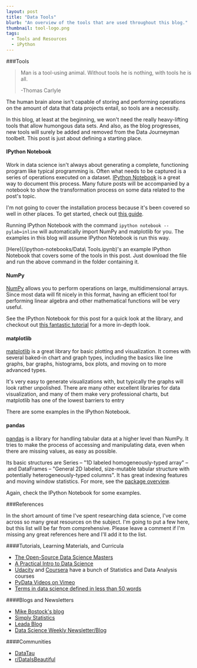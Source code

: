 ```yaml
---
layout: post
title: "Data Tools"
blurb: "An overview of the tools that are used throughout this blog."
thumbnail: tool-logo.png
tags: 
  - Tools and Resources
  - iPython
---
```


###Tools

>Man is a tool-using animal. Without tools he is nothing, with tools he is all.
>
>-Thomas Carlyle

The human brain alone isn't capable of storing and performing operations on the amount of data that data projects entail, so tools are a necessity. 

In this blog, at least at the beginning, we won't need the really heavy-lifting tools that allow humongous data sets. And also, as the blog progresses, new tools will surely be added and removed from the Data Journeyman toolbelt. This post is just about defining a starting place.

#### IPython Notebook

Work in data science isn't always about generating a complete, functioning program like typical programming is. Often what needs to be captured is a series of operations executed on a dataset. [IPython Notebook](http://ipython.org/notebook.html) is a great way to document this process. Many future posts will be accompanied by a notebook to show the transformation process on some data related to the post's topic. 

I'm not going to cover the installation process because it's been covered so well in other places. To get started, check out [this guide](http://ipython.org/ipython-doc/2/install/install.html).

Running IPython Notebook with the command `ipython notebook --pylab=inline` will automatically import NumPy and matplotlib for you. The examples in this blog will assume IPython Notebook is run this way.

[Here](/ipython-notebooks/Data\ Tools.ipynb)'s an example IPython Notebook that covers some of the tools in this post. Just download the file and run the above command in the folder containing it.

#### NumPy

[NumPy](http://www.numpy.org/) allows you to perform operations on large, multidimensional arrays. Since most data will fit nicely in this format, having an efficient tool for performing linear algebra and other mathematical functions will be very useful.

See the IPython Notebook for this post for a quick look at the library, and checkout out [this fantastic tutorial](http://wiki.scipy.org/Tentative_NumPy_Tutorial#head-6a1bc005bd80e1b19f812e1e64e0d25d50f99fe2) for a more in-depth look.

#### matplotlib

[matplotlib](http://matplotlib.org/) is a great library for basic plotting and visualization. It comes with several baked-in chart and graph types, including the basics like line graphs, bar graphs, histograms, box plots, and moving on to more advanced types. 

It's very easy to generate visualizations with, but typically the graphs will look rather unpolished. There are many other excellent libraries for data visualization, and many of them make very professional charts, but matplotlib has one of the lowest barriers to entry

There are some examples in the IPython Notebook.

#### pandas

[pandas](https://pypi.python.org/pypi/pandas) is a library for handling tabular data at a higher level than NumPy. It tries to make the process of accessing and manipulating data, even when there are missing values, as easy as possible. 

Its basic structures are Series – "1D labeled homogeneously-typed array" – and DataFrames – "General 2D labeled, size-mutable tabular structure with potentially heterogeneously-typed columns". It has great indexing features and moving window statistics. For more, see the [package overview](http://pandas.pydata.org/pandas-docs/stable/overview.html).

Again, check the IPython Notebook for some examples.

###References

In the short amount of time I've spent researching data science, I've come across so many great resources on the subject. I'm going to put a few here, but this list will be far from comprehensive. Please leave a comment if I'm missing any great references here and I'll add it to the list.

####Tutorials, Learning Materials, and Curricula

- [The Open-Source Data Science Masters](http://datasciencemasters.org/)
- [A Practical Intro to Data Science](http://www.zipfianacademy.com/blog/post/46864003608/a-practical-intro-to-data-science)
- [Udacity](https://www.udacity.com/courses#!/data-science) and [Coursera](https://www.coursera.org/courses?orderby=upcoming&cats=stats) have a bunch of Statistics and Data Analysis courses
- [PyData Videos on Vimeo](http://vimeo.com/pydata/videos)
- [Terms in data science defined in less than 50 words](https://github.com/rasbt/pattern_classification/blob/master/resources/data_glossary.md)

####Blogs and Newsletters

- [Mike Bostock's blog](http://bost.ocks.org/mike/)
- [Simply Statistics](http://simplystatistics.org/)
- [Leada Blog](http://blog.teamleada.com/)
- [Data Science Weekly Newsletter/Blog](http://www.datascienceweekly.org/)

####Communities

- [DataTau](http://www.datatau.com/)
- [r/DataIsBeautiful](http://www.reddit.com/r/dataisbeautiful)
